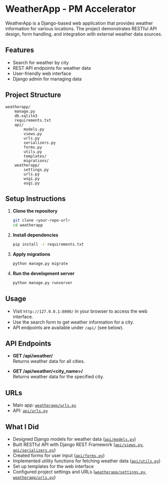 # WeatherApp - PM Accelerator

WeatherApp is a Django-based web application that provides weather information for various locations. The project demonstrates RESTful API design, form handling, and integration with external weather data sources.

## Features

- Search for weather by city
- REST API endpoints for weather data
- User-friendly web interface
- Django admin for managing data

## Project Structure

```
weatherapp/
    manage.py
    db.sqlite3
    requirements.txt
    api/
        models.py
        views.py
        urls.py
        serializers.py
        forms.py
        utils.py
        templates/
        migrations/
    weatherapp/
        settings.py
        urls.py
        wsgi.py
        asgi.py
```

## Setup Instructions

1. **Clone the repository**
   ```sh
   git clone <your-repo-url>
   cd weatherapp
   ```

2. **Install dependencies**
   ```sh
   pip install -r requirements.txt
   ```

3. **Apply migrations**
   ```sh
   python manage.py migrate
   ```

4. **Run the development server**
   ```sh
   python manage.py runserver
   ```

## Usage

- Visit `http://127.0.0.1:8000/` in your browser to access the web interface.
- Use the search form to get weather information for a city.
- API endpoints are available under `/api/` (see below).

## API Endpoints

- **GET /api/weather/**  
  Returns weather data for all cities.

- **GET /api/weather/<city_name>/**  
  Returns weather data for the specified city.

## URLs

- Main app: [`weatherapp/urls.py`](weatherapp/weatherapp/urls.py)
- API: [`api/urls.py`](weatherapp/api/urls.py)

## What I Did

- Designed Django models for weather data ([`api/models.py`](weatherapp/api/models.py))
- Built RESTful API with Django REST Framework ([`api/views.py`](weatherapp/api/views.py), [`api/serializers.py`](weatherapp/api/serializers.py))
- Created forms for user input ([`api/forms.py`](weatherapp/api/forms.py))
- Implemented utility functions for fetching weather data ([`api/utils.py`](weatherapp/api/utils.py))
- Set up templates for the web interface
- Configured project settings and URLs ([`weatherapp/settings.py`](weatherapp/weatherapp/settings.py), [`weatherapp/urls.py`](weatherapp/weatherapp/urls.py))
